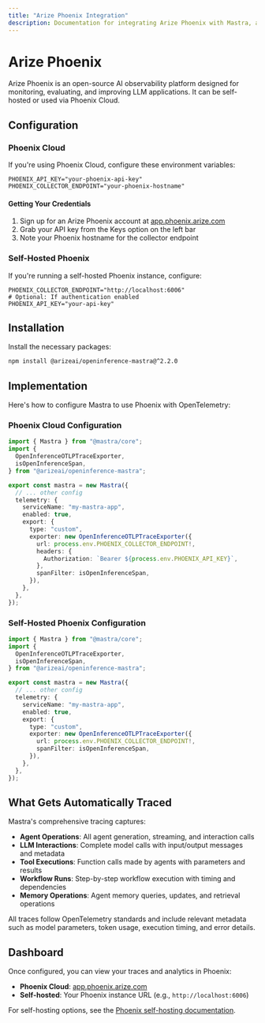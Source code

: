 ```yaml
---
title: "Arize Phoenix Integration"
description: Documentation for integrating Arize Phoenix with Mastra, an open-source AI observability platform for monitoring and evaluating LLM applications.
---
```


# Arize Phoenix

Arize Phoenix is an open-source AI observability platform designed for monitoring, evaluating, and improving LLM applications. It can be self-hosted or used via Phoenix Cloud.

## Configuration

### Phoenix Cloud

If you're using Phoenix Cloud, configure these environment variables:

```env
PHOENIX_API_KEY="your-phoenix-api-key"
PHOENIX_COLLECTOR_ENDPOINT="your-phoenix-hostname"
```

#### Getting Your Credentials

1. Sign up for an Arize Phoenix account at [app.phoenix.arize.com](https://app.phoenix.arize.com/login)
2. Grab your API key from the Keys option on the left bar
3. Note your Phoenix hostname for the collector endpoint

### Self-Hosted Phoenix

If you're running a self-hosted Phoenix instance, configure:

```env
PHOENIX_COLLECTOR_ENDPOINT="http://localhost:6006"
# Optional: If authentication enabled
PHOENIX_API_KEY="your-api-key"
```

## Installation

Install the necessary packages:

```bash
npm install @arizeai/openinference-mastra@^2.2.0
```

## Implementation

Here's how to configure Mastra to use Phoenix with OpenTelemetry:

### Phoenix Cloud Configuration

```typescript
import { Mastra } from "@mastra/core";
import {
  OpenInferenceOTLPTraceExporter,
  isOpenInferenceSpan,
} from "@arizeai/openinference-mastra";

export const mastra = new Mastra({
  // ... other config
  telemetry: {
    serviceName: "my-mastra-app",
    enabled: true,
    export: {
      type: "custom",
      exporter: new OpenInferenceOTLPTraceExporter({
        url: process.env.PHOENIX_COLLECTOR_ENDPOINT!,
        headers: {
          Authorization: `Bearer ${process.env.PHOENIX_API_KEY}`,
        },
        spanFilter: isOpenInferenceSpan,
      }),
    },
  },
});
```

### Self-Hosted Phoenix Configuration

```typescript
import { Mastra } from "@mastra/core";
import {
  OpenInferenceOTLPTraceExporter,
  isOpenInferenceSpan,
} from "@arizeai/openinference-mastra";

export const mastra = new Mastra({
  // ... other config
  telemetry: {
    serviceName: "my-mastra-app",
    enabled: true,
    export: {
      type: "custom",
      exporter: new OpenInferenceOTLPTraceExporter({
        url: process.env.PHOENIX_COLLECTOR_ENDPOINT!,
        spanFilter: isOpenInferenceSpan,
      }),
    },
  },
});
```

## What Gets Automatically Traced

Mastra's comprehensive tracing captures:

- **Agent Operations**: All agent generation, streaming, and interaction calls
- **LLM Interactions**: Complete model calls with input/output messages and metadata
- **Tool Executions**: Function calls made by agents with parameters and results
- **Workflow Runs**: Step-by-step workflow execution with timing and dependencies
- **Memory Operations**: Agent memory queries, updates, and retrieval operations

All traces follow OpenTelemetry standards and include relevant metadata such as model parameters, token usage, execution timing, and error details.

## Dashboard

Once configured, you can view your traces and analytics in Phoenix:

- **Phoenix Cloud**: [app.phoenix.arize.com](https://app.phoenix.arize.com)
- **Self-hosted**: Your Phoenix instance URL (e.g., `http://localhost:6006`)

For self-hosting options, see the [Phoenix self-hosting documentation](https://arize.com/docs/phoenix/self-hosting).
